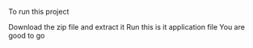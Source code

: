 To run this project

Download the zip file and extract it
Run this is it application file 
You are good to go
